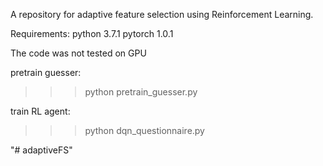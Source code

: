 A repository for adaptive feature selection using Reinforcement Learning.


Requirements:
python 3.7.1
pytorch 1.0.1

The code was not tested on GPU 

pretrain guesser: 
>>> python pretrain_guesser.py

train RL agent: 
>>> python dqn_questionnaire.py



"# adaptiveFS" 
